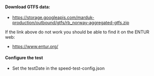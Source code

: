 #### Download GTFS data:

- https://storage.googleapis.com/marduk-production/outbound/gtfs/rb_norway-aggregated-gtfs.zip

If the link above do not work you should be able to find it on the ENTUR web:

- https://www.entur.org/

#### Configure the test

- Set the testDate in the speed-test-config.json
 
